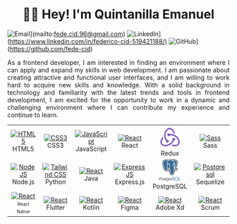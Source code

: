 <h1 align="center">✌🏻 Hey! I'm Quintanilla Emanuel</h1>


![Email](https://img.shields.io/badge/Email-D14836?style=for-the-badge&logo=gmail&logoColor=white)](mailto:fede.cid.96@gmail.com)
![LinkedIn](https://img.shields.io/badge/LinkedIn-0077B5?style=for-the-badge&logo=linkedin&logoColor=white)](https://www.linkedin.com/in/federico-cid-519421188/)
![GitHub](https://img.shields.io/badge/GitHub-181717?style=for-the-badge&logo=github&logoColor=white)](https://github.com/fede-cid)


<p align='justify'>
As a frontend developer, I am interested in finding an environment where I can apply and expand my skills in web development. I am passionate about creating attractive and functional user interfaces, and I am willing to work hard to acquire new skills and knowledge. With a solid background in technology and familiarity with the latest trends and tools in frontend development, I am excited for the opportunity to work in a dynamic and challenging environment where I can contribute my experience and continue to learn.
</p>


<table align="center">
  <tr>
    <td align="center" width="100">
      <a href="#">
        <img src="https://upload.wikimedia.org/wikipedia/commons/6/61/HTML5_logo_and_wordmark.svg" width="50" height="50" alt="HTML5" />
      </a>
      <br>HTML5
    </td>
    <td align="center" width="100">
      <a href="#">
        <img src="https://upload.wikimedia.org/wikipedia/commons/d/d5/CSS3_logo_and_wordmark.svg" width="50" height="50" alt="CSS3" />
      </a>
      <br>CSS3
    </td>
    <td align="center" width="100">
      <a href="#">
        <img src="https://upload.wikimedia.org/wikipedia/commons/9/99/Unofficial_JavaScript_logo_2.svg" width="36" height="36" alt="JavaScript" />
      </a>
      <br>JavaScript
    </td>
    <td align="center" width="100">
      <a href="#">
        <img src="https://www.vectorlogo.zone/logos/reactjs/reactjs-icon.svg" width="50" height="50" alt="React" />
      </a>
      <br>React
    </td>
    <td align="center" width="100">
      <a href="#">
        <img src="https://raw.githubusercontent.com/sachinverma53121/sachinverma53121/master/icons/redux.png" width="50" height="50" alt="Redux" />
      </a>
      <br>Redux
    </td>
    <td align="center"  width="100">
      <a href="#">
        <img src="https://upload.wikimedia.org/wikipedia/commons/9/96/Sass_Logo_Color.svg" width="50" height="50" alt="Sass" />
      </a>
      <br>Sass
    </td>
  </tr>
  
  <tr>
    <td align="center" width="100">
      <a href="#">
        <img src="https://nodejs.dev/static/images/logos/nodejs-new-pantone-white.svg" width="50" height="50" alt="NodeJS" />
      </a>
      <br>Node.js
    </td>
    <td align="center"  width="100">
      <a href="#">
        <img src="https://upload.wikimedia.org/wikipedia/commons/thumb/1/1f/Python_logo_01.svg/800px-Python_logo_01.svg.png" width="50" height="50" alt="Tailwind CSS" />
      </a>
      <br>Python
    </td>
    <td align="center" width="100">
      <a href="#">
        <img src="https://user-images.githubusercontent.com/74881239/209391290-2bcd19ea-f952-43b2-be00-93ce6da39c3a.png" width="50" height="50" alt="React" />
      </a>
      <br>Java
    </td>
    <td align="center" width="100"> 
      <a href="#" >
        <img src="https://assets.website-files.com/61ca3f775a79ec5f87fcf937/6202fcdee5ee8636a145a41b_1234.png" width="50" height="50" alt="ExpressJS" />
      </a>
      <br>Express.js
    </td>
    <td align="center" width="100">
      <a href="#">
        <img src="https://raw.githubusercontent.com/sachinverma53121/sachinverma53121/master/icons/psql.png" width="50" height="50" alt="Postgresql" />
      </a>
      <br>PostgreSQL
    </td>
    <td align="center" width="100">
      <a href="#">
        <img src="https://seeklogo.com/images/S/sequelize-logo-9A5075DB9F-seeklogo.com.png" width="46" height="50" alt="Postgresql" />
      </a>
      <br>Sequelize
    </td>
    
  </tr>
  
  
  
  
  <tr>
    <td size="1" align="center" width="100">
      <a href="#">
        <img src="https://www.vectorlogo.zone/logos/reactjs/reactjs-icon.svg" width="50" height="50" alt="React" />
      </a>
      <br><font size="1">React Native</font>
    </td>
    <td align="center" width="100">
      <a href="#">
        <img src="https://storage.googleapis.com/cms-storage-bucket/0dbfcc7a59cd1cf16282.png" width="40" height="50" alt="React" />
      </a>
      <br>Flutter
    </td>
    <td align="center" width="100">
      <a href="#">
        <img src="https://upload.wikimedia.org/wikipedia/commons/7/74/Kotlin_Icon.png" width="42" height="50" alt="React" />
      </a>
      <br>Kotlin
    </td>
    <td align="center" width="100">
      <a href="#">
        <img src="https://upload.wikimedia.org/wikipedia/commons/thumb/3/33/Figma-logo.svg/1667px-Figma-logo.svg.png" width="36" height="50" alt="React" />
      </a>
      <br>Figma
    </td>
    <td align="center" width="100">
      <a href="#">
        <img src="https://upload.wikimedia.org/wikipedia/commons/thumb/c/c2/Adobe_XD_CC_icon.svg/2101px-Adobe_XD_CC_icon.svg.png" width="50" height="50" alt="React" />
      </a>
      <br>Adobe Xd
    </td>
    <td align="center" width="100">
      <a href="#">
        <img src="https://www.scrum.org/themes/custom/scrumorg_v2/assets/images/logo-250.png" width="50" height="50" alt="React" />
      </a>
      <br>Scrum
    </td>
  
  
  </tr>
</table>



<!--
**Emanuel85/Emanuel85** is a ✨ _special_ ✨ repository because its `README.md` (this file) appears on your GitHub profile.

Here are some ideas to get you started:

- 🔭 I’m currently working on ...
- 🌱 I’m currently learning ...
- 👯 I’m looking to collaborate on ...
- 🤔 I’m looking for help with ...
- 💬 Ask me about ...
- 📫 How to reach me: ...
- 😄 Pronouns: ...
- ⚡ Fun fact: ...
-->
